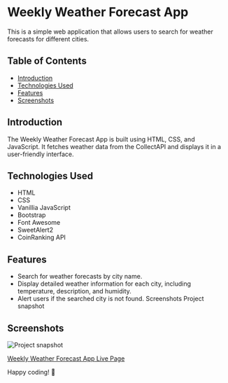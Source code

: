 # Weekly Weather Forecast App

This is a simple web application that allows users to search for weather forecasts for different cities.

## Table of Contents

- [Introduction](#introduction)
- [Technologies Used](#technologies-used)
- [Features](#features)
- [Screenshots](#Screenshots)


## Introduction

The Weekly Weather Forecast App is built using HTML, CSS, and JavaScript. It fetches weather data from the CollectAPI and displays it in a user-friendly interface.

## Technologies Used

- HTML
- CSS
- Vanillia JavaScript
- Bootstrap
- Font Awesome
- SweetAlert2
- CoinRanking API

## Features

- Search for weather forecasts by city name.
- Display detailed weather information for each city, including temperature, description, and humidity.
- Alert users if the searched city is not found.
Screenshots
Project snapshot

## Screenshots
![Project snapshot](./video.gif) 

[Weekly Weather Forecast App Live Page](https://sedadiriker.github.io/Clarusway-BootCamp-/JAVASCR%C4%B0PT/haftal%C4%B1k-hava-durumu-app/)

Happy coding! :rocket: